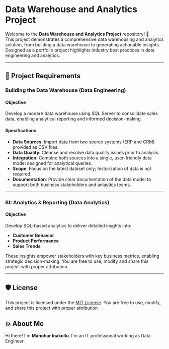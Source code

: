 # Data Warehouse and Analytics Project

Welcome to the **Data Warehouse and Analytics Project** repository! 🚀  
This project demonstrates a comprehensive data warehousing and analytics solution, from building a data warehouse to generating actionable insights. Designed as a portfolio project highlights industry best practices in data engineering and analytics.

---

## 🚀 Project Requirements

### Building the Data Warehouse (Data Engineering)

#### Objective
Develop a modern data warehouse using SQL Server to consolidate sales data, enabling analytical reporting and informed decision-making.

#### Specifications
- **Data Sources**: Import data from two source systems (ERP and CRM) provided as CSV files.
-  **Data Quality**: Cleanse and resolve data quality issues prior to analysis.
-  **Integration**: Combine both sources into a single, user-friendly data model designed for analytical queries.
-  **Scope**: Focus on the latest dataset only; historization of data is not required.
-  **Documentation**: Provide clear documentation of the data model to support both business stakeholders and anlaytics teams.

---

### BI: Analytics & Reporting (Data Analytics)

#### Objective
Develop SQL-based analytics to deliver detailed insghts into:
- **Customer Behavior**
- **Product Performance**
- **Sales Trends**

These insights empower stakeholders with key business metrics, enabling strategic decision-making. You are free to use, modify and share this project with proper attribution.

  ---

## 🛡️ License

This project is licensed under the [MIT License](LICENSE). You are free to use, modify, and share this project with proper attribution

## 💥 About Me

Hi there! I'm **Manohar Inakollu**. I'm an IT professional working as Data Engineer.

